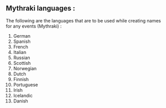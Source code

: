## Mythraki languages :

The following are the languages that are to be used while creating names for any events (Mythraki) :


1) German
2) Spanish
3) French
4) Italian 
5) Russian
6) Scottish
7) Norwegian
8) Dutch
9) Finnish
10) Portuguese
11) Irish
12) Icelandic
13) Danish